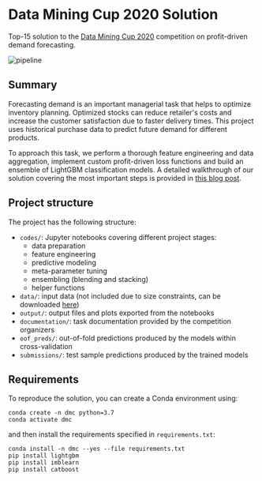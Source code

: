 # Data Mining Cup 2020 Solution

Top-15 solution to the [Data Mining Cup 2020](https://www.data-mining-cup.com) competition on profit-driven demand forecasting.

![pipeline](https://kozodoi.me/images/copied_from_nb/images/fig_partitioning.png)


## Summary

Forecasting demand is an important managerial task that helps to optimize inventory planning. Optimized stocks can reduce retailer's costs and increase the customer satisfaction due to faster delivery times. This project uses historical purchase data to predict future demand for different products.

To approach this task, we perform a thorough feature engineering and data aggregation, implement custom profit-driven loss functions and build an ensemble of LightGBM classification models. A detailed walkthrough of our solution covering the most important steps is provided in [this blog post](https://kozodoi.me/python/time%20series/demand%20forecasting/competitions/2020/07/27/demand-forecasting.html).


## Project structure

The project has the following structure:
- `codes/`: Jupyter notebooks covering different project stages:
    - data preparation
    - feature engineering
    - predictive modeling
    - meta-parameter tuning
    - ensembling (blending and stacking)
    - helper functions
- `data/`: input data (not included due to size constraints, can be downloaded [here](https://www.data-mining-cup.com/dmc-2020/))
- `output/`: output files and plots exported from the notebooks
- `documentation/`: task documentation provided by the competition organizers
- `oof_preds/`: out-of-fold predictions produced by the models within cross-validation
- `submissions/`: test sample predictions produced by the trained models


## Requirements

To reproduce the solution, you can create a Conda environment using:

```
conda create -n dmc python=3.7
conda activate dmc
```

and then install the requirements specified in `requirements.txt`:

```
conda install -n dmc --yes --file requirements.txt
pip install lightgbm
pip install imblearn
pip install catboost
```
